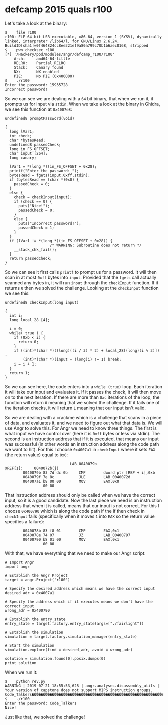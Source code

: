 # defcamp 2015 quals r100

Let's take a look at the binary:

```
$    file r100
r100: ELF 64-bit LSB executable, x86-64, version 1 (SYSV), dynamically linked, interpreter /lib64/l, for GNU/Linux 2.6.24, BuildID[sha1]=0f464824cc8ee321ef9a80a799c70b1b6aec8168, stripped
$    pwn checksec r100
[*] '/Hackery/pod/modules/angr/defcamp_r100/r100'
    Arch:     amd64-64-little
    RELRO:    Partial RELRO
    Stack:    Canary found
    NX:       NX enabled
    PIE:      No PIE (0x400000)
$    ./r100
Enter the password: 15935728
Incorrect password!
```

So we can see we are dealing with a `64` bit binary, that when we run it, it prompts us for input via `stdin`. When we take a look at the binary in Ghidra, we see this function at `0x4007e8`:

```
undefined8 promptPassword(void)

{
  long lVar1;
  int check;
  char *bytesRead;
  undefined8 passedCheck;
  long in_FS_OFFSET;
  char input [264];
  long canary;
 
  lVar1 = *(long *)(in_FS_OFFSET + 0x28);
  printf("Enter the password: ");
  bytesRead = fgets(input,0xff,stdin);
  if (bytesRead == (char *)0x0) {
    passedCheck = 0;
  }
  else {
    check = checkInput(input);
    if (check == 0) {
      puts("Nice!");
      passedCheck = 0;
    }
    else {
      puts("Incorrect password!");
      passedCheck = 1;
    }
  }
  if (lVar1 != *(long *)(in_FS_OFFSET + 0x28)) {
                    /* WARNING: Subroutine does not return */
    __stack_chk_fail();
  }
  return passedCheck;
}
```

So we can see it first calls `printf` to prompt us for a password. It will then scan in at most `0xff` bytes into `input`. Provided that the `fgets` call actually scanned any bytes in, it will run `input` through the `checkInput` function. If it returns `0` then we solved the challenge. Looking at the `checkInput` function we see this:

```
undefined8 checkInput(long input)

{
  int i;
  long local_28 [4];
 
  i = 0;
  while( true ) {
    if (0xb < i) {
      return 0;
    }
    if ((int)*(char *)((long)((i / 3) * 2) + local_28[(long)(i % 3)]) -
        (int)*(char *)(input + (long)i) != 1) break;
    i = i + 1;
  }
  return 1;
}
```

So we can see here, the code enters into a `while (true)` loop. Each iteration it will take our input and evaluates it. If it passes the check, it will then move on to the next iteration. If there are more than `0xc` iterations of the loop, the function will return `0` meaning that we solved the challenge. If it fails one of the iteration checks, it will return `1` meaning that our input isn't valid.

So we are dealing with a crackme which is a challenge that scans in a piece of data, and evaluates it, and we need to figure out what that data is. We will use Angr to solve this. For Angr we need to know three things. The first is what input we have control over (here it is `0xff` bytes or less via stdin). The second is an instruction address that if it is executed, that means our input was successful (in other words an instruction address along the code path we want to hit). For this I choose `0x4007a1` in `checkInput` where it sets `EAX` (the return value) equal to `0x0`:

```
                             LAB_0040079b                                    XREF[1]:     0040072b(j)  
        0040079b 83 7d dc 0b     CMP        dword ptr [RBP + i],0xb
        0040079f 7e 8c           JLE        LAB_0040072d
        004007a1 b8 00 00        MOV        EAX,0x0
                 00 00
```

That instruction address should only be called when we have the correct input, so it is a good candidate. Now the last piece we need is an instruction address that when it is called, means that our input is not correct. For this I choose `0x400790` which is along the code path if the if then check in `checkInput` fails (specifically when it moves `1` into `EAX` so the return value specifies a failure):

```
        0040078b 83 f8 01        CMP        EAX,0x1
        0040078e 74 07           JZ         LAB_00400797
        00400790 b8 01 00        MOV        EAX,0x1
                 00 00
```

With that, we have everything that we need to make our Angr script:

```
# Import Angr
import angr

# Establish the Angr Project
target = angr.Project('r100')

# Specify the desired address which means we have the correct input
desired_adr = 0x4007a1

# Specify the address which if it executes means we don't have the correct input
wrong_adr = 0x400790

# Establish the entry state
entry_state = target.factory.entry_state(args=["./fairlight"])

# Establish the simulation
simulation = target.factory.simulation_manager(entry_state)

# Start the simulation
simulation.explore(find = desired_adr, avoid = wrong_adr)

solution = simulation.found[0].posix.dumps(0)
print solution
```

When we run it:
```
$    python rev.py
WARNING | 2019-07-21 18:55:53,628 | angr.analyses.disassembly_utils | Your version of capstone does not support MIPS instruction groups.
Code_Talkers�������������������������������������������������������������������������������������������������������������������������������������������������������������������������������������������������������������������������������������������������
$    ./r100
Enter the password: Code_Talkers
Nice!
```

Just like that, we solved the challenge!
